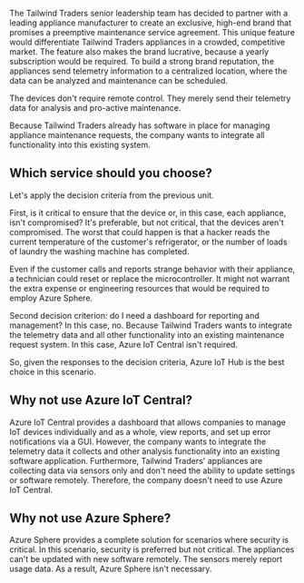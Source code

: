 The Tailwind Traders senior leadership team has decided to partner with a leading appliance manufacturer to create an exclusive, high-end brand that promises a preemptive maintenance service agreement. This unique feature would differentiate Tailwind Traders appliances in a crowded, competitive market. The feature also makes the brand lucrative, because a yearly subscription would be required. To build a strong brand reputation, the appliances send telemetry information to a centralized location, where the data can be analyzed and maintenance can be scheduled.

The devices don't require remote control. They merely send their telemetry data for analysis and pro-active maintenance.

Because Tailwind Traders already has software in place for managing appliance maintenance requests, the company wants to integrate all functionality into this existing system.

## Which service should you choose?

Let's apply the decision criteria from the previous unit.

First, is it critical to ensure that the device or, in this case, each appliance, isn't compromised? It's preferable, but not critical, that the devices aren't compromised. The worst that could happen is that a hacker reads the current temperature of the customer's refrigerator, or the number of loads of laundry the washing machine has completed.

Even if the customer calls and reports strange behavior with their appliance, a technician could reset or replace the microcontroller. It might not warrant the extra expense or engineering resources that would be required to employ Azure Sphere.

Second decision criterion: do I need a dashboard for reporting and management? In this case, no. Because Tailwind Traders wants to integrate the telemetry data and all other functionality into an existing maintenance request system. In this case, Azure IoT Central isn't required.

So, given the responses to the decision criteria, Azure IoT Hub is the best choice in this scenario.

## Why not use Azure IoT Central?

Azure IoT Central provides a dashboard that allows companies to manage IoT devices individually and as a whole, view reports, and set up error notifications via a GUI. However, the company wants to integrate the telemetry data it collects and other analysis functionality into an existing software application. Furthermore, Tailwind Traders' appliances are collecting data via sensors only and don't need the ability to update settings or software remotely. Therefore, the company doesn't need to use Azure IoT Central.

## Why not use Azure Sphere?

Azure Sphere provides a complete solution for scenarios where security is critical. In this scenario, security is preferred but not critical. The appliances can't be updated with new software remotely. The sensors merely report usage data. As a result, Azure Sphere isn't necessary.
